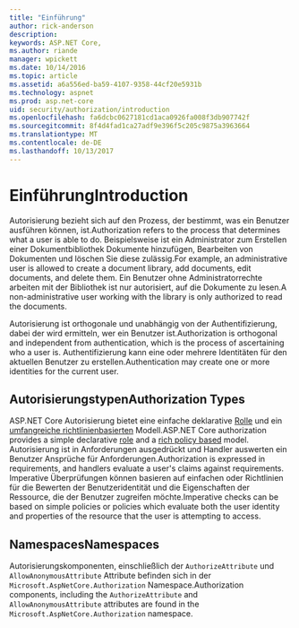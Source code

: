 ```yaml
---
title: "Einführung"
author: rick-anderson
description: 
keywords: ASP.NET Core,
ms.author: riande
manager: wpickett
ms.date: 10/14/2016
ms.topic: article
ms.assetid: a6a556ed-ba59-4107-9358-44cf20e5931b
ms.technology: aspnet
ms.prod: asp.net-core
uid: security/authorization/introduction
ms.openlocfilehash: fa6dcbc0627181cd1aca0926fa008f3db907742f
ms.sourcegitcommit: 8f4d4fad1ca27adf9e396f5c205c9875a3963664
ms.translationtype: MT
ms.contentlocale: de-DE
ms.lasthandoff: 10/13/2017
---
```

# <a name="introduction"></a><span data-ttu-id="d779e-103">Einführung</span><span class="sxs-lookup"><span data-stu-id="d779e-103">Introduction</span></span>

<a name="security-authorization-introduction"></a>

<span data-ttu-id="d779e-104">Autorisierung bezieht sich auf den Prozess, der bestimmt, was ein Benutzer ausführen können, ist.</span><span class="sxs-lookup"><span data-stu-id="d779e-104">Authorization refers to the process that determines what a user is able to do.</span></span> <span data-ttu-id="d779e-105">Beispielsweise ist ein Administrator zum Erstellen einer Dokumentbibliothek Dokumente hinzufügen, Bearbeiten von Dokumenten und löschen Sie diese zulässig.</span><span class="sxs-lookup"><span data-stu-id="d779e-105">For example, an administrative user is allowed to create a document library, add documents, edit documents, and delete them.</span></span> <span data-ttu-id="d779e-106">Ein Benutzer ohne Administratorrechte arbeiten mit der Bibliothek ist nur autorisiert, auf die Dokumente zu lesen.</span><span class="sxs-lookup"><span data-stu-id="d779e-106">A non-administrative user working with the library is only authorized to read the documents.</span></span>

<span data-ttu-id="d779e-107">Autorisierung ist orthogonale und unabhängig von der Authentifizierung, dabei der wird ermitteln, wer ein Benutzer ist.</span><span class="sxs-lookup"><span data-stu-id="d779e-107">Authorization is orthogonal and independent from authentication, which is the process of ascertaining who a user is.</span></span> <span data-ttu-id="d779e-108">Authentifizierung kann eine oder mehrere Identitäten für den aktuellen Benutzer zu erstellen.</span><span class="sxs-lookup"><span data-stu-id="d779e-108">Authentication may create one or more identities for the current user.</span></span>

## <a name="authorization-types"></a><span data-ttu-id="d779e-109">Autorisierungstypen</span><span class="sxs-lookup"><span data-stu-id="d779e-109">Authorization Types</span></span>

<span data-ttu-id="d779e-110">ASP.NET Core Autorisierung bietet eine einfache deklarative [Rolle](roles.md#security-authorization-role-based) und ein [umfangreiche richtlinienbasierten](policies.md#security-authorization-policies-based) Modell.</span><span class="sxs-lookup"><span data-stu-id="d779e-110">ASP.NET Core authorization provides a simple declarative [role](roles.md#security-authorization-role-based) and a [rich policy based](policies.md#security-authorization-policies-based) model.</span></span> <span data-ttu-id="d779e-111">Autorisierung ist in Anforderungen ausgedrückt und Handler auswerten ein Benutzer Ansprüche für Anforderungen.</span><span class="sxs-lookup"><span data-stu-id="d779e-111">Authorization is expressed in requirements, and handlers evaluate a user's claims against requirements.</span></span> <span data-ttu-id="d779e-112">Imperative Überprüfungen können basieren auf einfachen oder Richtlinien für die Bewerten der Benutzeridentität und die Eigenschaften der Ressource, die der Benutzer zugreifen möchte.</span><span class="sxs-lookup"><span data-stu-id="d779e-112">Imperative checks can be based on simple policies or policies which evaluate both the user identity and properties of the resource that the user is attempting to access.</span></span>

## <a name="namespaces"></a><span data-ttu-id="d779e-113">Namespaces</span><span class="sxs-lookup"><span data-stu-id="d779e-113">Namespaces</span></span>

<span data-ttu-id="d779e-114">Autorisierungskomponenten, einschließlich der `AuthorizeAttribute` und `AllowAnonymousAttribute` Attribute befinden sich in der `Microsoft.AspNetCore.Authorization` Namespace.</span><span class="sxs-lookup"><span data-stu-id="d779e-114">Authorization components, including the `AuthorizeAttribute` and `AllowAnonymousAttribute` attributes are found in the `Microsoft.AspNetCore.Authorization` namespace.</span></span>
